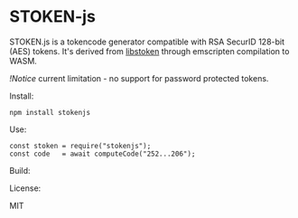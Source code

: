 # STOKEN-js

STOKEN.js is a tokencode generator compatible with RSA SecurID 128-bit (AES) tokens. It's derived from  [libstoken](https://github.com/cernekee/stoken) through emscripten compilation to WASM.

*!Notice* current limitation - no support for password protected tokens.

Install:

    npm install stokenjs
Use:

    const stoken = require("stokenjs");
    const code   = await computeCode("252...206");

Build:



License:

MIT
